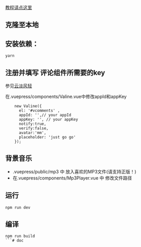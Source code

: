 [教程请点这里](https://zhuzhaohua.com/technology/vue/20190601_myblog.html)


## 克隆至本地

## 安装依赖：
```
yarn 
```

## 注册并填写 评论组件所需要的key
参见[云淡风轻](https://ioliu.cn/2017/add-valine-comments-to-your-blog/)

在.vuepress/components/Valine.vue中修改appId和appKey
```
    new Valine({
      el: '#vcomments' ,
      appId: '',// your appId
      appKey: '', // your appKey
      notify:true, 
      verify:false, 
      avatar:'mm', 
      placeholder: 'just go go' 
    });
```

## 背景音乐
* .vuepress/public/mp3 中 放入喜欢的MP3文件(请支持正版！)
* 在.vuepress/components/Mp3Player.vue 中 修改文件路径


## 运行
```
npm run dev
```

## 编译
```
npm run build
```# doc
